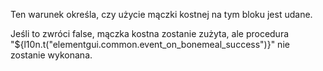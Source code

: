 Ten warunek określa, czy użycie mączki kostnej na tym bloku jest udane.

Jeśli to zwróci false, mączka kostna zostanie zużyta, ale procedura "${l10n.t("elementgui.common.event_on_bonemeal_success")}" nie zostanie wykonana.